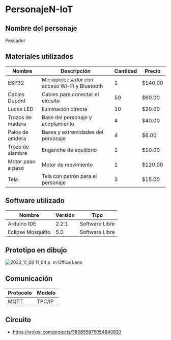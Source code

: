# PersonajeN-IoT

## Nombre del personaje
Pescador

## Materiales utilizados
| Nombre | Descripción | Cantidad | Precio |
|--|--|--|--|
| ESP32 | Microprocesador con acceso Wi-Fi y Bluetooth | 1 | $140.00 |
| Cables Dupont | Cables para conectar el circuito | 50 | $60.00 |
| Luces LED | Iluminación directa | 10 | $20.00 |
| Trozos de madera | Base del personaje y acoplamiento | 4 | $40.00 |
| Palos de amdera | Bases y extremidades del personaje | 4 | $6.00 |
| Trozo de alambre | Enganche de equilibrio | 1 | $10.00 |
| Motor paso a paso | Motor de movimiento | 1 | $120.00 |
| Tela | Tela con patrón para el personaje | 3 | $15.00 |

## Software utilizado
| Nombre | Versión | Tipo |
|--|--|--|
| Arduino IDE | 2.2.1 | Software Libre |
| Eclipse Mosquitto | 5.0 | Software Libre |

## Prototipo en dibujo
![2023_11_08 11_04 p  m  Office Lens](https://github.com/live112/PersonajeN-IoT/assets/68666691/db1fd31a-233a-464f-9d85-2542b0de2162)

## Comunicación
| Protocolo | Modelo |
|--|--|
| MQTT | TPC/IP |

## Circuito
- https://wokwi.com/projects/380855875054840833
